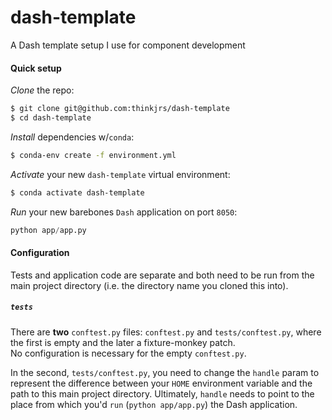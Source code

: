 # dash-template
A Dash template setup I use for component development

#### Quick setup

*Clone* the repo:
```bash
$ git clone git@github.com:thinkjrs/dash-template
$ cd dash-template
```

*Install* dependencies w/`conda`:
```bash
$ conda-env create -f environment.yml
```

*Activate* your new `dash-template` virtual environment:
```bash
$ conda activate dash-template
```

*Run* your new barebones `Dash` application on port `8050`:
```python
python app/app.py
```

#### Configuration

Tests and application code are separate and both need to be run from the
main project directory (i.e. the directory name you cloned this into).

##### `tests`
There are **two** `conftest.py` files: `conftest.py` and `tests/conftest.py`,
where the first is empty and the later a fixture-monkey patch.  
No configuration is necessary for the empty `conftest.py`.

In the second, `tests/conftest.py`, you need to change the `handle` param
to represent the difference between your `HOME` environment variable
and the path to this main project directory. Ultimately, `handle` needs
to point to the place from which you'd `run` (`python app/app.py`) the 
Dash application.
